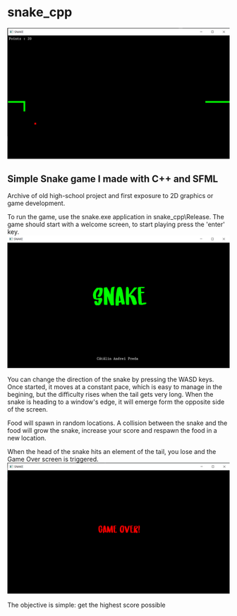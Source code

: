 # snake_cpp
![Screenshot from the game](Screenshots/Snake.png)
## Simple Snake game I made with C++ and SFML

Archive of old high-school project and first exposure to 2D graphics or game development.

To run the game, use the snake.exe application in snake_cpp\Release. The game should start with a welcome screen, to start playing press the 'enter' key.
![Screenshot from the game](Screenshots/Snake_start.png)

You can change the direction of the snake by pressing the WASD keys. Once started, it moves at a constant pace, which is easy to manage in the begining, but the difficulty rises when the tail gets very long.
When the snake is heading to a window's edge, it will emerge form the opposite side of the screen.

Food will spawn in random locations. A collision between the snake and the food will grow the snake, increase your score and respawn the food in a new location.

When the head of the snake hits an element of the tail, you lose and the Game Over screen is triggered. 
![Screenshot from the game](Screenshots/Snake_Game_Over.png)

The objective is simple: get the highest score possible
